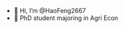 - 👋 Hi, I’m @HaoFeng2667 
- 👀 PhD student majoring in Agri Econ

<!---
HaoFeng2667/HaoFeng2667 is a ✨ special ✨ repository because its `README.md` (this file) appears on your GitHub profile.
You can click the Preview link to take a look at your changes.
--->
